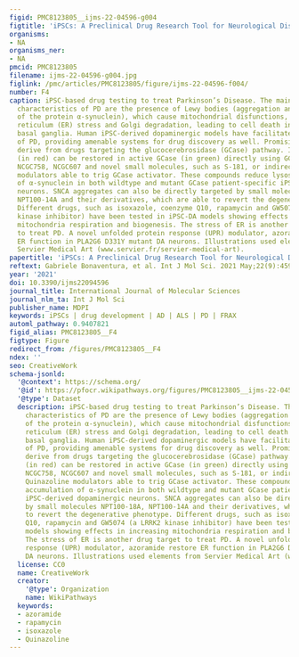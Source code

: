 ```yaml
---
figid: PMC8123805__ijms-22-04596-g004
figtitle: 'iPSCs: A Preclinical Drug Research Tool for Neurological Disorders'
organisms:
- NA
organisms_ner:
- NA
pmcid: PMC8123805
filename: ijms-22-04596-g004.jpg
figlink: /pmc/articles/PMC8123805/figure/ijms-22-04596-f004/
number: F4
caption: iPSC-based drug testing to treat Parkinson’s Disease. The main pathological
  characteristics of PD are the presence of Lewy bodies (aggregation and accumulation
  of the protein α-synuclein), which cause mitochondrial disfunctions, endoplasmatic
  reticulum (ER) stress and Golgi degradation, leading to cell death in the brain’s
  basal ganglia. Human iPSC-derived dopaminergic models have facilitated the study
  of PD, providing amenable systems for drug discovery as well. Promising results
  derive from drugs targeting the glucocerebrosidase (GCase) pathway. Inactive GCase
  (in red) can be restored in active GCase (in green) directly using GCase chaperones
  NCGC758, NCGC607 and novel small molecules, such as S-181, or indirectly using Quinazoline
  modulators able to trig GCase activator. These compounds reduce lysosome accumulation
  of α-synuclein in both wildtype and mutant GCase patient-specific iPSC-derived dopaminergic
  neurons. SNCA aggregates can also be directly targeted by small molecules NPT100-18A,
  NPT100-14A and their derivatives, which are able to revert the degenerative phenotype.
  Different drugs, such as isoxazole, coenzyme Q10, rapamycin and GW5074 (a LRRK2
  kinase inhibitor) have been tested in iPSC-DA models showing effects in increasing
  mitochondria respiration and biogenesis. The stress of ER is another drug target
  to treat PD. A novel unfolded protein response (UPR) modulator, azoramide restore
  ER function in PLA2G6 D331Y mutant DA neurons. Illustrations used elements from
  Servier Medical Art (www.servier.fr/servier-medical-art).
papertitle: 'iPSCs: A Preclinical Drug Research Tool for Neurological Disorders.'
reftext: Gabriele Bonaventura, et al. Int J Mol Sci. 2021 May;22(9):4596.
year: '2021'
doi: 10.3390/ijms22094596
journal_title: International Journal of Molecular Sciences
journal_nlm_ta: Int J Mol Sci
publisher_name: MDPI
keywords: iPSCs | drug development | AD | ALS | PD | FRAX
automl_pathway: 0.9407821
figid_alias: PMC8123805__F4
figtype: Figure
redirect_from: /figures/PMC8123805__F4
ndex: ''
seo: CreativeWork
schema-jsonld:
  '@context': https://schema.org/
  '@id': https://pfocr.wikipathways.org/figures/PMC8123805__ijms-22-04596-g004.html
  '@type': Dataset
  description: iPSC-based drug testing to treat Parkinson’s Disease. The main pathological
    characteristics of PD are the presence of Lewy bodies (aggregation and accumulation
    of the protein α-synuclein), which cause mitochondrial disfunctions, endoplasmatic
    reticulum (ER) stress and Golgi degradation, leading to cell death in the brain’s
    basal ganglia. Human iPSC-derived dopaminergic models have facilitated the study
    of PD, providing amenable systems for drug discovery as well. Promising results
    derive from drugs targeting the glucocerebrosidase (GCase) pathway. Inactive GCase
    (in red) can be restored in active GCase (in green) directly using GCase chaperones
    NCGC758, NCGC607 and novel small molecules, such as S-181, or indirectly using
    Quinazoline modulators able to trig GCase activator. These compounds reduce lysosome
    accumulation of α-synuclein in both wildtype and mutant GCase patient-specific
    iPSC-derived dopaminergic neurons. SNCA aggregates can also be directly targeted
    by small molecules NPT100-18A, NPT100-14A and their derivatives, which are able
    to revert the degenerative phenotype. Different drugs, such as isoxazole, coenzyme
    Q10, rapamycin and GW5074 (a LRRK2 kinase inhibitor) have been tested in iPSC-DA
    models showing effects in increasing mitochondria respiration and biogenesis.
    The stress of ER is another drug target to treat PD. A novel unfolded protein
    response (UPR) modulator, azoramide restore ER function in PLA2G6 D331Y mutant
    DA neurons. Illustrations used elements from Servier Medical Art (www.servier.fr/servier-medical-art).
  license: CC0
  name: CreativeWork
  creator:
    '@type': Organization
    name: WikiPathways
  keywords:
  - azoramide
  - rapamycin
  - isoxazole
  - Quinazoline
---
```

